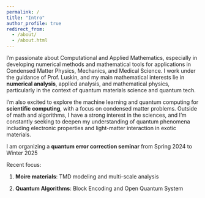 ```yaml
---
permalink: /
title: "Intro"
author_profile: true
redirect_from: 
  - /about/
  - /about.html
---
```

I’m passionate about Computational and Applied Mathematics, especially in developing numerical methods and mathematical tools for applications in Condensed Matter Physics, Mechanics, and Medical Science. I work under the guidance of Prof. Luskin, and my main mathematical interests lie in __numerical analysis__, applied analysis, and mathematical physics, particularly in the context of quantum materials science and quantum tech.

I’m also excited to explore the machine learning and quantum computing for __scientific computing__, with a focus on condensed matter problems. Outside of math and algorithms, I have a strong interest in the sciences, and I’m constantly seeking to deepen my understanding of quantum phenomena including electronic properties and light-matter interaction in exotic materials.

I am organizing a __quantum error correction seminar__ from Spring 2024 to Winter 2025

Recent focus:

1. __Moire materials__: TMD modeling and multi-scale analysis

2. __Quantum Algorithms__: Block Encoding and Open Quantum System






